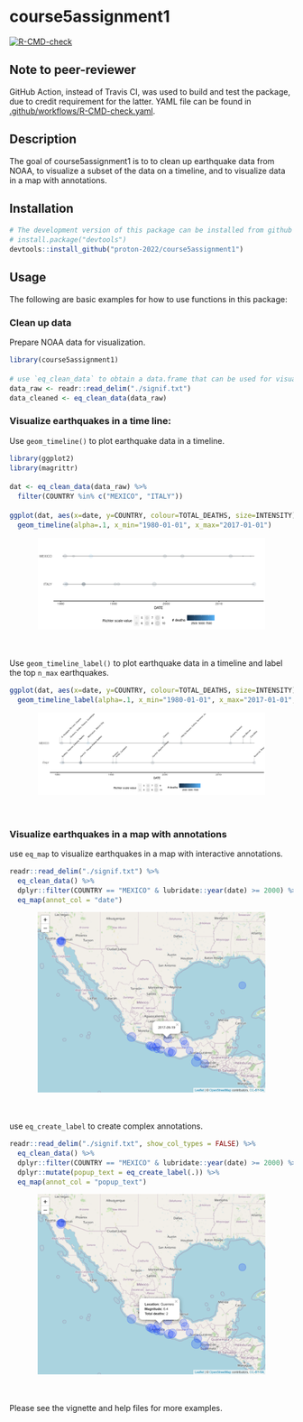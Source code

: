 
# course5assignment1

<!-- badges: start -->
[![R-CMD-check](https://github.com/proton-2022/course5assignment1/actions/workflows/R-CMD-check.yaml/badge.svg)](https://github.com/proton-2022/course5assignment1/actions/workflows/R-CMD-check.yaml)
<!-- badges: end -->

## Note to peer-reviewer

GitHub Action, instead of Travis CI, was used to build and test the package, due to credit requirement for the latter. YAML file can be found in [.github/workflows/R-CMD-check.yaml](https://github.com/proton-2022/course5assignment1/blob/main/.github/workflows/R-CMD-check.yaml).  

## Description 

The goal of course5assignment1 is to to clean up earthquake data 
from NOAA, to visualize a subset of the data on a timeline, and to visualize data 
in a map with annotations. 

## Installation

``` r
# The development version of this package can be installed from github
# install.package("devtools")
devtools::install_github("proton-2022/course5assignment1")
```

## Usage 

The following are basic examples for how to use functions in this package: 

### Clean up data 

Prepare NOAA data for visualization. 

``` r
library(course5assignment1)

# use `eq_clean_data` to obtain a data.frame that can be used for visualization.
data_raw <- readr::read_delim("./signif.txt") 
data_cleaned <- eq_clean_data(data_raw) 
```

### Visualize earthquakes in a time line:  

Use `geom_timeline()` to plot earthquake data in a timeline. 

``` r
library(ggplot2)
library(magrittr)

dat <- eq_clean_data(data_raw) %>%
  filter(COUNTRY %in% c("MEXICO", "ITALY"))

ggplot(dat, aes(x=date, y=COUNTRY, colour=TOTAL_DEATHS, size=INTENSITY)) + 
  geom_timeline(alpha=.1, x_min="1980-01-01", x_max="2017-01-01")
```
<center><img src="man/figures/geom_timeline_fig1.png" width="80%" /></center>

<br>
<br>

Use `geom_timeline_label()` to plot earthquake data in a timeline and label the top `n_max` earthquakes. 

``` r 
ggplot(dat, aes(x=date, y=COUNTRY, colour=TOTAL_DEATHS, size=INTENSITY)) +
  geom_timeline_label(alpha=.1, x_min="1980-01-01", x_max="2017-01-01", n_max=10)
```
<center><img src="man/figures/geom_timeline_fig2.png" width="80%" /></center>
<br>
<br>

### Visualize earthquakes in a map with annotations 
use `eq_map` to visualize earthquakes in a map with interactive annotations.
``` r
readr::read_delim("./signif.txt") %>% 
  eq_clean_data() %>% 
  dplyr::filter(COUNTRY == "MEXICO" & lubridate::year(date) >= 2000) %>% 
  eq_map(annot_col = "date")
```
<center><img src="man/figures/eq_map_fig3.png" width="80%" /></center>
<br>
<br>

use `eq_create_label` to create complex annotations. 
``` r
readr::read_delim("./signif.txt", show_col_types = FALSE) %>%
  eq_clean_data() %>%
  dplyr::filter(COUNTRY == "MEXICO" & lubridate::year(date) >= 2000) %>%
  dplyr::mutate(popup_text = eq_create_label(.)) %>%
  eq_map(annot_col = "popup_text")
```
<center><img src="man/figures/eq_map_fig4.png" width="80%" /></center>
<br>
<br>

Please see the vignette and help files for more examples. 

